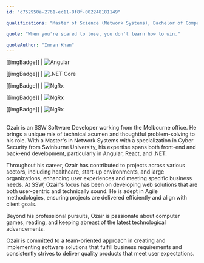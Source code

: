 ```yaml
---
id: "c752950a-2761-ec11-8f8f-002248181149"

qualifications: "Master of Science (Network Systems), Bachelor of Computer Science"

quote: "When you're scared to lose, you don't learn how to win."

quoteAuthor: "Imran Khan"
---
```

[[imgBadge]]
| ![Angular](../badges/Developer-angular.png)

[[imgBadge]]
| ![.NET Core](../badges/Developer-dotnet-core.png)

[[imgBadge]]
| ![NgRx](../badges/Developer-ngrx.png)

[[imgBadge]]
| ![NgRx](../badges/Developer-react.png)

[[imgBadge]]
| ![NgRx](../badges/Developer-c-sharp.png)

<br/>
Ozair is an SSW Software Developer working from the Melbourne office. He brings a unique mix of technical acumen and thoughtful problem-solving to his role. With a Master's in Network Systems with a specialization in Cyber Security from Swinburne University, his expertise spans both front-end and back-end development, particularly in Angular, React, and .NET.

Throughout his career, Ozair has contributed to projects across various sectors, including healthcare, start-up environments, and large organizations, enhancing user experiences and meeting specific business needs. At SSW, Ozair's focus has been on developing web solutions that are both user-centric and technically sound. He is adept in Agile methodologies, ensuring projects are delivered efficiently and align with client goals.

Beyond his professional pursuits, Ozair is passionate about computer games, reading, and keeping abreast of the latest technological advancements. 

Ozair is committed to a team-oriented approach in creating and implementing software solutions that fulfill business requirements and consistently strives to deliver quality products that meet user expectations.
